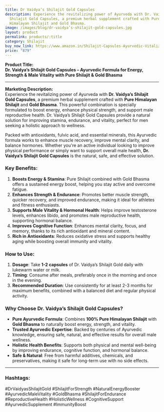 ```yaml
---
title: Dr Vaidya’s Shilajit Gold Capsules
description: Experience the revitalizing power of Ayurveda with Dr. Vaidya’s
  Shilajit Gold Capsules, a premium herbal supplement crafted with Pure
  Himalayan Shilajit and Gold Bhasma.
image: /images/blog/dr-vaidya’s-shilajit-gold-capsules.jpg
layout: product
permalink: products/:title
category: Shilajit
buy_now_link: https://www.amazon.in/Shilajit-Capsules-Ayurvedic-Vitalizer-Synthetic/dp/B0CRSQH8WX/ref=sr_1_37?crid=1YY2DLXEMCWUZ&tag=ayushmonk-21
price: "879"
---
```

**Product Title:**  
**Dr. Vaidya’s Shilajit Gold Capsules – Ayurvedic Formula for Energy, Strength & Male Vitality with Pure Shilajit & Gold Bhasma**

---

**Marketing Description:**  
Experience the revitalizing power of Ayurveda with **Dr. Vaidya’s Shilajit Gold Capsules**, a premium herbal supplement crafted with **Pure Himalayan Shilajit** and **Gold Bhasma**. This powerful combination is specially formulated to boost energy, enhance physical strength, and support male reproductive health. Dr. Vaidya’s Shilajit Gold Capsules provide a natural solution for improving stamina, endurance, and vitality, perfect for men seeking a holistic approach to wellness.

Packed with antioxidants, fulvic acid, and essential minerals, this Ayurvedic formula works to enhance muscle recovery, improve mental clarity, and balance hormones. Whether you're an active individual looking to improve physical performance or simply want to support overall male health, **Dr. Vaidya’s Shilajit Gold Capsules** is the natural, safe, and effective solution.

### **Key Benefits**:
1. **Boosts Energy & Stamina**: Pure Shilajit combined with Gold Bhasma offers a sustained energy boost, helping you stay active and overcome fatigue.
2. **Enhances Strength & Endurance**: Promotes better muscle strength, quicker recovery, and improved endurance, making it ideal for athletes and fitness enthusiasts.
3. **Supports Male Vitality & Hormonal Health**: Helps improve testosterone levels, enhances libido, and promotes male reproductive health, supporting hormonal balance.
4. **Improves Cognitive Function**: Enhances mental clarity, focus, and memory, thanks to its rich antioxidant and mineral content.
5. **Rich in Antioxidants**: Reduces oxidative stress and supports healthy aging while boosting overall immunity and vitality.

### **How to Use**:
1. **Dosage**: Take **1-2 capsules** of Dr. Vaidya’s Shilajit Gold daily with lukewarm water or milk.
2. **Timing**: Consume after meals, preferably once in the morning and once in the evening.
3. **Recommended Duration**: Use consistently for at least 2-3 months for maximum benefits, combined with a balanced diet and regular physical activity.

### **Why Choose Dr. Vaidya’s Shilajit Gold Capsules?**
- **Pure Ayurvedic Formula**: Combines **100% Pure Himalayan Shilajit** with **Gold Bhasma** to naturally boost energy, strength, and vitality.
- **Trusted Ayurvedic Expertise**: Backed by centuries of Ayurvedic knowledge, ensuring safe, natural, and effective results for overall male wellness.
- **Holistic Health Benefits**: Supports both physical and mental well-being by improving endurance, cognitive function, and hormonal balance.
- **Safe & Natural**: Free from harmful additives, chemicals, and preservatives, making it safe for long-term use with no side effects.

---

### **Hashtags**:  
#DrVaidyasShilajitGold #ShilajitForStrength #NaturalEnergyBooster #AyurvedicMaleVitality #GoldBhasma #ShilajitForEndurance #ReproductiveHealth #HolisticWellness #CognitiveSupport #AyurvedicSupplement #ImmunityBoost
